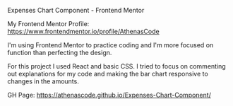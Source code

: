 Expenses Chart Component - Frontend Mentor

My Frontend Mentor Profile: https://www.frontendmentor.io/profile/AthenasCode

I'm using Frontend Mentor to practice coding and I'm more focused on function than perfecting the design. 

For this project I used React and basic CSS. I tried to focus on commenting out explanations for my code and making the bar chart responsive to changes in the amounts.

GH Page: https://athenascode.github.io/Expenses-Chart-Component/
